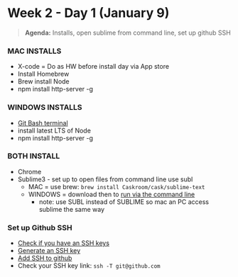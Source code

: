 # Week 2 - Day 1 (January 9)

> **Agenda:** Installs, open sublime from command line, set up github SSH


### MAC INSTALLS
* X-code = Do as HW before install day via App store
* Install Homebrew
* Brew install Node
* npm install http-server -g

### WINDOWS INSTALLS
* [Git Bash terminal](https://git-scm.com/downloads)
* install latest LTS of Node
* npm install http-server -g


### BOTH INSTALL
* Chrome
* Sublime3 - set up to open files from command line use subl
	* MAC = use brew: ```brew install Caskroom/cask/sublime-text```
	* WINDOWS = download then to [run via the command line](https://scotch.io/tutorials/open-sublime-text-from-the-command-line-using-subl-exe-windows)
		* note: use SUBL instead of SUBLIME so mac an PC access sublime the same way

### Set up Github SSH
* [Check if you have an SSH keys](https://help.github.com/articles/checking-for-existing-ssh-keys/)
* [Generate an SSH key](https://help.github.com/articles/generating-a-new-ssh-key-and-adding-it-to-the-ssh-agent/)
* [Add SSH to github](https://help.github.com/articles/adding-a-new-ssh-key-to-your-github-account/)
* Check your SSH key link:
``` ssh -T git@github.com ```
